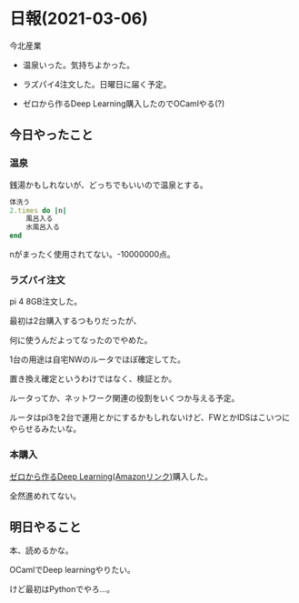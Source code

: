 # 日報(2021-03-06)

今北産業

* 温泉いった。気持ちよかった。

* ラズパイ4注文した。日曜日に届く予定。

* ゼロから作るDeep Learning購入したのでOCamlやる(?)

## 今日やったこと

### 温泉

銭湯かもしれないが、どっちでもいいので温泉とする。

```ruby
体洗う
2.times do |n|
	風呂入る
	水風呂入る
end
```

nがまったく使用されてない。-10000000点。

### ラズパイ注文

pi 4 8GB注文した。

最初は2台購入するつもりだったが、

何に使うんだよってなったのでやめた。

1台の用途は自宅NWのルータでほぼ確定してた。

置き換え確定というわけではなく、検証とか。

ルータってか、ネットワーク関連の役割をいくつか与える予定。

ルータはpi3を2台で運用とかにするかもしれないけど、FWとかIDSはこいつにやらせるみたいな。

### 本購入

[ゼロから作るDeep Learning(Amazonリンク)](https://www.amazon.co.jp/ゼロから作るDeep-Learning-―Pythonで学ぶディープラーニングの理論と実装-斎藤-康毅/dp/4873117585)購入した。

全然進めれてない。

## 明日やること

本、読めるかな。

OCamlでDeep learningやりたい。

けど最初はPythonでやろ...。
